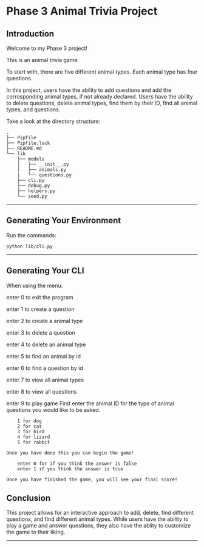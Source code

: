 # Phase 3 Animal Trivia Project

## Introduction

Welcome to my Phase 3 project!

This is an animal trivia game.

To start with, there are five different animal types. Each animal type has four questions. 

In this project, users have the ability to add questions and add the corrosponding animal types, if not already declared.
Users have the ability to delete questions, delete animal types, find them by their ID, find all animal types, and questions.

Take a look at the directory structure:

```console
.
├── Pipfile
├── Pipfile.lock
├── README.md
└── lib
    ├── models
    │   ├── __init__.py
    │   ├── animals.py
    |   └── questions.py
    ├── cli.py
    ├── debug.py
    ├── helpers.py
    └── seed.py
```

---

## Generating Your Environment

 Run the commands:

```console
python lib/cli.py
```
---

## Generating Your CLI

When using the menu:

enter 0 to exit the program

enter 1 to create a question

enter 2 to create a animal type

enter 3 to delete a question

enter 4 to delete an animal type
    
enter 5 to find an animal by id

enter 6 to find a question by id

enter 7 to view all animal types

enter 8 to view all questions

enter 9 to play game
    First enter the animal ID for the type of animal questions you would like to be asked.

        1 for dog
        2 for cat
        3 for bird
        4 for lizard
        5 for rabbit
    
    Once you have done this you can begin the game!

        enter 0 for if you think the answer is false
        enter 1 if you think the answer is true

    Once you have finished the game, you will see your final score!

## Conclusion

This project allows for an interactive approach to add, delete, find different questions, and find different animal types. 
While users have the ability to play a game and answer questions, they also have the ablity to customize the game to their liking. 

---


